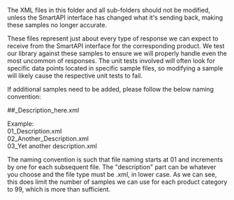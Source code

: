 The XML files in this folder and all sub-folders should not be modified, unless the SmartAPI interface has changed what it's sending back, making these samples no longer accurate.

These files represent just about every type of response we can expect to receive from the SmartAPI interface for the corresponding product. We test our library against these samples to ensure we will properly handle even the most uncommon of responses. The unit tests involved will often look for specific data points located in specific sample files, so modifying a sample will likely cause the respective unit tests to fail.

If additional samples need to be added, please follow the below naming convention:

##_Description_here.xml

Example:  
01_Description.xml  
02_Another_Description.xml  
03_Yet another description.xml

The naming convention is such that file naming starts at 01 and increments by one for each subsequent file. The "description" part can be whatever you choose and the file type must be .xml, in lower case. As we can see, this does limit the number of samples we can use for each product category to 99, which is more than sufficient.